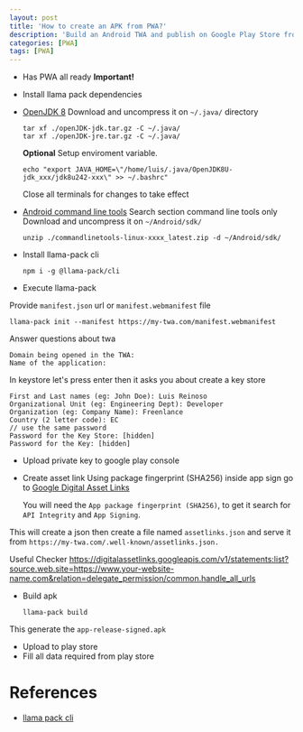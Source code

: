 ```yaml
---
layout: post
title: 'How to create an APK from PWA?'
description: 'Build an Android TWA and publish on Google Play Store from PWA using llama pack'
categories: [PWA]
tags: [PWA]
---
```


- Has PWA all ready **Important!**

- Install llama pack dependencies

- [OpenJDK 8](https://adoptopenjdk.net/releases.html?variant=openjdk8&jvmVariant=hotspot)
  Download and uncompress it on `~/.java/` directory

  ```console
  tar xf ./openJDK-jdk.tar.gz -C ~/.java/
  tar xf ./openJDK-jre.tar.gz -C ~/.java/
  ```

  **Optional**
  Setup enviroment variable.

  ```console
  echo "export JAVA_HOME=\"/home/luis/.java/OpenJDK8U-jdk_xxx/jdk8u242-xxx\" >> ~/.bashrc"
  ```

  Close all terminals for changes to take effect

- [Android command line tools](https://developer.android.com/studio#command-tools)
  Search section command line tools only
  Download and uncompress it on `~/Android/sdk/`

  ```console
  unzip ./commandlinetools-linux-xxxx_latest.zip -d ~/Android/sdk/
  ```

- Install llama-pack cli

  ```console
  npm i -g @llama-pack/cli
  ```

- Execute llama-pack

Provide `manifest.json` url or `manifest.webmanifest` file

```console
llama-pack init --manifest https://my-twa.com/manifest.webmanifest
```

Answer questions about twa

```console
Domain being opened in the TWA:
Name of the application:
```

In keystore let's press enter then it asks you about create a key store

```console
First and Last names (eg: John Doe): Luis Reinoso
Organizational Unit (eg: Engineering Dept): Developer
Organization (eg: Company Name): Freenlance
Country (2 letter code): EC
// use the same password
Password for the Key Store: [hidden]
Password for the Key: [hidden]
```

- Upload private key to google play console

* Create asset link
  Using package fingerprint (SHA256) inside app sign go to [Google Digital Asset Links](https://developers.google.com/digital-asset-links/tools/generator)

  You will need the `App package fingerprint (SHA256)`, to get it search for `API Integrity` and `App Signing`.

This will create a json then create a file named `assetlinks.json` and serve it from `https://my-twa.com/.well-known/assetlinks.json.`

Useful Checker
https://digitalassetlinks.googleapis.com/v1/statements:list?source.web.site=https://www.your-website-name.com&relation=delegate_permission/common.handle_all_urls

- Build apk

  ```console
  llama-pack build
  ```

This generate the `app-release-signed.apk`

- Upload to play store
- Fill all data required from play store

# References

- [llama pack cli](https://github.com/GoogleChromeLabs/llama-pack/tree/master/packages/cli)
